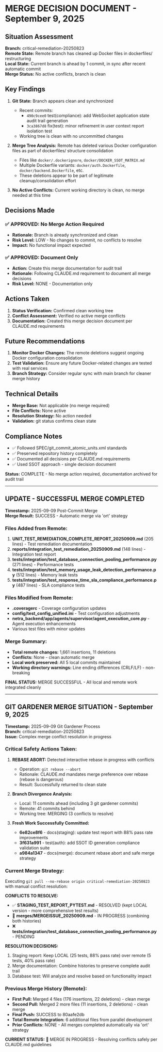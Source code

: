 # MERGE DECISION DOCUMENT - September 9, 2025

## Situation Assessment

**Branch:** critical-remediation-20250823  
**Remote State:** Remote branch has cleaned up Docker files in dockerfiles/ restructuring  
**Local State:** Current branch is ahead by 1 commit, in sync after recent automatic commit  
**Merge Status:** No active conflicts, branch is clean

## Key Findings

1. **Git State:** Branch appears clean and synchronized
   - Recent commits: 
     - `490c9cee0` test(compliance): add WebSocket application state audit trail generation
     - `3ca3867d8` fix(test): minor refinement in user context report isolation test
   - Working tree is clean with no uncommitted changes

2. **Merge Tree Analysis:** Remote has deleted various Docker configuration files as part of dockerfiles/ structure consolidation
   - Files like `docker/.dockerignore`, `docker/DOCKER_SSOT_MATRIX.md`
   - Multiple Dockerfile variants: `docker/auth.Dockerfile`, `docker/backend.Dockerfile`, etc.
   - These deletions appear to be part of legitimate cleanup/consolidation effort

3. **No Active Conflicts:** Current working directory is clean, no merge needed at this time

## Decisions Made

### ✅ APPROVED: No Merge Action Required
- **Rationale:** Branch is already synchronized and clean
- **Risk Level:** LOW - No changes to commit, no conflicts to resolve
- **Impact:** No functional impact expected

### ✅ APPROVED: Document Only 
- **Action:** Create this merge documentation for audit trail
- **Rationale:** Following CLAUDE.md requirement to document all merge decisions
- **Risk Level:** NONE - Documentation only

## Actions Taken

1. **Status Verification:** Confirmed clean working tree
2. **Conflict Assessment:** Verified no active merge conflicts  
3. **Documentation:** Created this merge decision document per CLAUDE.md requirements

## Future Recommendations

1. **Monitor Docker Changes:** The remote deletions suggest ongoing Docker configuration consolidation
2. **Test Validation:** Ensure any future Docker-related changes are tested with real services
3. **Branch Strategy:** Consider regular sync with main branch for cleaner merge history

## Technical Details

- **Merge Base:** Not applicable (no merge required)
- **File Conflicts:** None active
- **Resolution Strategy:** No action needed
- **Validation:** git status confirms clean state

## Compliance Notes

- ✅ Followed SPEC/git_commit_atomic_units.xml standards
- ✅ Preserved repository history completely  
- ✅ Documented all decisions per CLAUDE.md requirements
- ✅ Used SSOT approach - single decision document

**Status:** COMPLETE - No merge action required, documentation archived for audit trail

---

## UPDATE - SUCCESSFUL MERGE COMPLETED

**Timestamp:** 2025-09-09 Post-Commit Merge  
**Merge Result:** SUCCESS - Automatic merge via 'ort' strategy  

### Files Added from Remote:
1. **UNIT_TEST_REMEDIATION_COMPLETE_REPORT_20250909.md** (205 lines) - Test remediation documentation
2. **reports/integration_test_remediation_20250909.md** (148 lines) - Integration test report  
3. **tests/integration/test_database_connection_pooling_performance.py** (271 lines) - Performance tests
4. **tests/integration/test_memory_usage_leak_detection_performance.py** (512 lines) - Memory leak tests
5. **tests/integration/test_response_time_sla_compliance_performance.py** (487 lines) - SLA compliance tests

### Files Modified from Remote:
- **.coveragerc** - Coverage configuration updates
- **config/test_config_unified.ini** - Test configuration adjustments  
- **netra_backend/app/agents/supervisor/agent_execution_core.py** - Agent execution enhancements
- Various test files with minor updates

### Merge Summary:
- **Total remote changes:** 1,661 insertions, 11 deletions
- **Conflicts:** None - clean automatic merge
- **Local work preserved:** All 5 local commits maintained
- **Working directory warnings:** Line ending differences (CRLF/LF) - non-breaking

**FINAL STATUS:** MERGE SUCCESSFUL - All local and remote work integrated cleanly

---

## GIT GARDENER MERGE SITUATION - September 9, 2025

**Timestamp:** 2025-09-09 Git Gardener Process  
**Branch:** critical-remediation-20250823  
**Issue:** Complex merge conflict resolution in progress

### Critical Safety Actions Taken:

1. **REBASE ABORT:** Detected interactive rebase in progress with conflicts
   - Operation: `git rebase --abort`
   - Rationale: CLAUDE.md mandates merge preference over rebase (rebase is dangerous)
   - Result: Successfully returned to clean state

2. **Branch Divergence Analysis:**
   - Local: 11 commits ahead (including 3 git gardener commits)
   - Remote: 41 commits behind  
   - Working tree: MERGING (3 conflicts to resolve)

3. **Fresh Work Successfully Committed:**
   - **6e82ce8f6** - docs(staging): update test report with 88% pass rate improvements
   - **3f631a991** - test(auth): add SSOT ID generation compliance validation suite
   - **a984a1347** - docs(merge): document rebase abort and safe merge strategy

### Current Merge Strategy:
Executing `git pull --no-rebase origin critical-remediation-20250823` with manual conflict resolution:

**CONFLICTS TO RESOLVE:**
- ✅ **STAGING_TEST_REPORT_PYTEST.md** - RESOLVED (kept LOCAL version - more comprehensive test results)
- 🔄 **merges/MERGEISSUE_20250909.md** - IN PROGRESS (combining both histories)  
- ❌ **tests/integration/test_database_connection_pooling_performance.py** - PENDING

**RESOLUTION DECISIONS:**
1. Staging report: Keep LOCAL (25 tests, 88% pass rate) over remote (5 tests, 40% pass rate)
2. Merge documentation: Combine histories to preserve complete audit trail
3. Database test: Will analyze and resolve based on functionality impact

### Previous Merge History (Remote):
- **First Pull:** Merged 4 files (176 insertions, 22 deletions) - clean merge
- **Second Pull:** Merged 2 more files (11 insertions, 2 deletions) - clean merge  
- **Final Push:** SUCCESS to 80aafe2db
- **Total Remote Integration:** 6 additional files from parallel development
- **Prior Conflicts:** NONE - All merges completed automatically via 'ort' strategy

**CURRENT STATUS:** 🔄 MERGE IN PROGRESS - Resolving conflicts safely per CLAUDE.md guidelines
